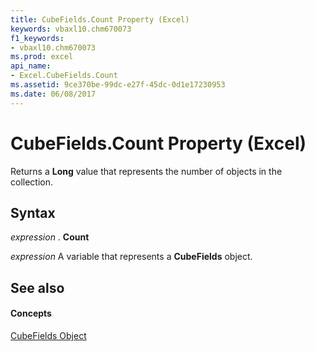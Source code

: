 ```yaml
---
title: CubeFields.Count Property (Excel)
keywords: vbaxl10.chm670073
f1_keywords:
- vbaxl10.chm670073
ms.prod: excel
api_name:
- Excel.CubeFields.Count
ms.assetid: 9ce370be-99dc-e27f-45dc-0d1e17230953
ms.date: 06/08/2017
---
```



# CubeFields.Count Property (Excel)

Returns a **Long** value that represents the number of objects in the collection.


## Syntax

 _expression_ . **Count**

 _expression_ A variable that represents a **CubeFields** object.


## See also


#### Concepts


[CubeFields Object](cubefields-object-excel.md)

